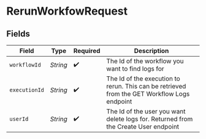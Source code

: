 # RerunWorkfowRequest


## Fields

| Field                                                                                       | Type                                                                                        | Required                                                                                    | Description                                                                                 |
| ------------------------------------------------------------------------------------------- | ------------------------------------------------------------------------------------------- | ------------------------------------------------------------------------------------------- | ------------------------------------------------------------------------------------------- |
| `workflowId`                                                                                | *String*                                                                                    | :heavy_check_mark:                                                                          | The Id of the workflow you want to find logs for                                            |
| `executionId`                                                                               | *String*                                                                                    | :heavy_check_mark:                                                                          | The Id of the execution to rerun. This can be retrieved from the GET Workflow Logs endpoint |
| `userId`                                                                                    | *String*                                                                                    | :heavy_check_mark:                                                                          | The Id of the user you want delete logs for. Returned from the Create User endpoint         |